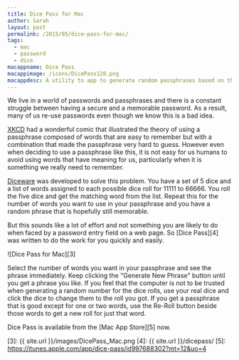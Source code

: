 ```yaml
---
title: Dice Pass for Mac
author: Sarah
layout: post
permalink: /2015/05/dice-pass-for-mac/
tags:
  - mac
  - password
  - dice
macappname: Dice Pass
macappimage: /icons/DicePass128.png
macappdesc: A utility to app to generate random passphrases based on the Diceware system.
---
```


We live in a world of passwords and passphrases and there is a constant struggle between having a secure and a memorable password. As a result, many of us re-use passwords even though we know this is a bad idea.

[XKCD][1] had a wonderful comic that illustrated the theory of using a passphrase composed of words that are easy to remember but with a combination that made the passphrase very hard to guess. However even when deciding to use a passphrase like this, it is not easy for us humans to avoid using words that have meaning for us, particularly when it is something we really need to remember.

[Diceware][2] was developed to solve this problem. You have a set of 5 dice and a list of words assigned to each possible dice roll for 11111 to 66666. You roll the five dice and get the matching word from the list. Repeat this for the number of words you want to use in your passphrase and you have a random phrase that is hopefully still memorable.

But this sounds like a lot of effort and not something you are likely to do when faced by a password entry field on a web page. So [Dice Pass][4] was written to do the work for you quickly and easily.

![Dice Pass for Mac][3]

Select the number of words you want in your passphrase and see the phrase immediately. Keep clicking the "Generate New Phrase" button until you get a phrase you like. If you feel that the computer is not to be trusted when generating a random number for the dice rolls, use your real dice and click the dice to change them to the roll you got. If you get a passphrase that is good except for one or two words, use the Re-Roll button beside those words to get a new roll for just that word.

Dice Pass is available from the [Mac App Store][5] now.

[1]: https://xkcd.com/936/
[2]: http://world.std.com/~reinhold/diceware.html
[3]: {{ site.url }}/images/DicePass_Mac.png
[4]: {{ site.url }}/dicepass/
[5]: https://itunes.apple.com/app/dice-pass/id997688302?mt=12&uo=4
